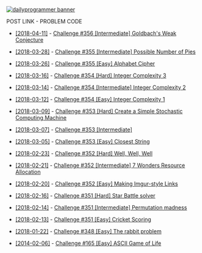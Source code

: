 [![dailyprogrammer banner](https://f.thumbs.redditmedia.com/_23zdeL5L1OqQyIw.png "r/dailyprogrammer")](https://www.reddit.com/r/dailyprogrammer/)

 POST LINK - PROBLEM CODE

  * [[2018-04-11]](https://www.reddit.com/r/dailyprogrammer/comments/8bh8dh/20180411_challenge_356_intermediate_goldbachs/
 "Problem post at reddit") - [Challenge #356 [Intermediate] Goldbach's Weak Conjecture](/problems/[2018-04-11]%20Challenge%20%23356%20[Intermediate]%20Goldbach's%20Weak%20Conjecture.py)

  * [[2018-03-28]](https://www.reddit.com/r/dailyprogrammer/comments/87rz8c/20180328_challenge_355_intermediate_possible/
 "Problem post at reddit") - [Challenge #355 [Intermediate] Possible Number of Pies](/problems/[2018-03-28]%20Challenge%20%23355%20[Intermediate]%20Possible%20Number%20of%20Pies.py)

  * [[2018-03-26]](https://www.reddit.com/r/dailyprogrammer/comments/879u8b/20180326_challenge_355_easy_alphabet_cipher/
 "Problem post at reddit") - [Challenge #355 [Easy] Alphabet Cipher](/problems/[2018-03-26]%20Challenge%20%23355%20[Easy]%20Alphabet%20Cipher.py)

  * [[2018-03-16]](https://www.reddit.com/r/dailyprogrammer/comments/84uk5v/20180316_challenge_354_hard_integer_complexity_3/
 "Problem post at reddit") - [Challenge #354 [Hard] Integer Complexity 3](/problems/[2018-03-16]%20Challenge%20%23354%20[Hard]%20Integer%20Complexity%203.py)

  * [[2018-03-14]](https://www.reddit.com/r/dailyprogrammer/comments/84f35x/20180314_challenge_354_intermediate_integer/
 "Problem post at reddit") - [Challenge #354 [Intermediate] Integer Complexity 2](/problems/[2018-03-14]%20Challenge%20%23354%20[Intermediate]%20Integer%20Complexity%202.py)

  * [[2018-03-12]](https://www.reddit.com/r/dailyprogrammer/comments/83uvey/20180312_challenge_354_easy_integer_complexity_1/
 "Problem post at reddit") - [Challenge #354 [Easy] Integer Complexity 1](/problems/[2018-03-12]%20Challenge%20%23354%20[Easy]%20Integer%20Complexity%201.py)

  * [[2018-03-09]](https://www.reddit.com/r/dailyprogrammer/comments/83754b/20180309_challenge_353_hard_create_a_simple/
 "Problem post at reddit") - [Challenge #353 [Hard] Create a Simple Stochastic Computing Machine](/problems/[2018-03-09]%20Challenge%20%23353%20[Hard]%20Create%20a%20Simple%20Stochastic%20Computing%20Machine.py)

  * [[2018-03-07]](https://www.reddit.com/r/dailyprogrammer/comments/82pt3h/20180307_challenge_353_intermediate/
 "Problem post at reddit") - [Challenge #353 [Intermediate]](/problems/[2018-03-07]%20Challenge%20%23353%20[Intermediate].py)

  * [[2018-03-05]](https://www.reddit.com/r/dailyprogrammer/comments/826coe/20180305_challenge_353_easy_closest_string/
 "Problem post at reddit") - [Challenge #353 [Easy] Closest String](/problems/[2018-03-05]%20Challenge%20%23353%20[Easy]%20Closest%20String.py)

  * [[2018-02-23]](https://www.reddit.com/r/dailyprogrammer/comments/7zriir/20180223_challenge_352_hard_well_well_well/
 "Problem post at reddit") - [Challenge #352 [Hard] Well, Well, Well](/problems/[2018-02-23]%20Challenge%20%23352%20[Hard]%20Well,%20Well,%20Well.py)

  * [[2018-02-21]](https://www.reddit.com/r/dailyprogrammer/comments/7z8hrm/20180221_challenge_352_intermediate_7_wonders/
 "Problem post at reddit") - [Challenge #352 [Intermediate] 7 Wonders Resource Allocation](/problems/[2018-02-21]%20Challenge%20%23352%20[Intermediate]%207%20Wonders%20Resource%20Allocation.py)

  * [[2018-02-20]](https://www.reddit.com/r/dailyprogrammer/comments/7yyt8e/20180220_challenge_352_easy_making_imgurstyle/
 "Problem post at reddit") - [Challenge #352 [Easy] Making Imgur-style Links](/problems/[2018-02-20]%20Challenge%20%23352%20[Easy]%20Making%20Imgur-style%20Links.py)

  * [[2018-02-16]](https://www.reddit.com/r/dailyprogrammer/comments/7xyi2w/20180216_challenge_351_hard_star_battle_solver/
 "Problem post at reddit") - [Challenge #351 [Hard] Star Battle solver](/problems/[2018-02-16]%20Challenge%20%23351%20[Hard]%20Star%20Battle%20solver.py)

  * [[2018-02-14]](https://www.reddit.com/r/dailyprogrammer/comments/7xkhar/20180214_challenge_351_intermediate_permutation/
 "Problem post at reddit") - [Challenge #351 [Intermediate] Permutation madness](/problems/[2018-02-14]%20Challenge%20%23351%20[Intermediate]%20Permutation%20madness.py)

  * [[2018-02-13]](https://www.reddit.com/r/dailyprogrammer/comments/7x81yg/20180213_challenge_351_easy_cricket_scoring/
 "Problem post at reddit") - [Challenge #351 [Easy] Cricket Scoring](/problems/[2018-02-13]%20Challenge%20%23351%20[Easy]%20Cricket%20Scoring.py)

  * [[2018-01-22]](https://www.reddit.com/r/dailyprogrammer/comments/7s888w/20180122_challenge_348_easy_the_rabbit_problem/
 "Problem post at reddit") - [Challenge #348 [Easy] The rabbit problem](/problems/[2018-01-22]%20Challenge%20%23348%20[Easy]%20The%20rabbit%20problem.py)

  * [[2014-02-06]](https://www.reddit.com/r/dailyprogrammer/comments/271xyp/622014_challenge_165_easy_ascii_game_of_life/
 "Problem post at reddit") - [Challenge #165 [Easy] ASCII Game of Life](/problems/[2014-02-06]%20Challenge%20%23165%20[Easy]%20ASCII%20Game%20of%20Life.py)